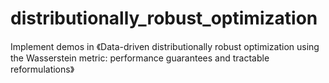 # distributionally_robust_optimization
Implement demos in 《Data-driven distributionally robust optimization using the Wasserstein metric: performance guarantees and tractable reformulations》
